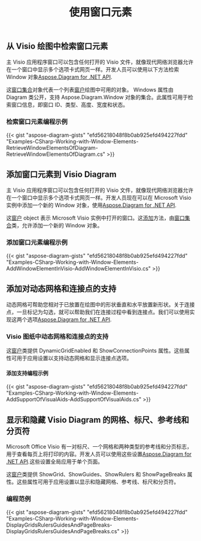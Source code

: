 ﻿---
title: 使用窗口元素
type: docs
weight: 100
url: /zh/net/working-with-window-elements/
description: 本节用Aspose.Diagram说明visio窗口元素的get属性。
---
## **从 Visio 绘图中检索窗口元素**
主 Visio 应用程序窗口可以包含任何打开的 Visio 文件，就像现代网络浏览器允许在一个窗口中显示多个选项卡式网页一样。开发人员可以使用以下方法检索 Window 对象[Aspose.Diagram for .NET API](https://products.aspose.com/diagram/net/).

这[窗口集合](http://www.aspose.com/api/net/diagram/aspose.diagram/windowcollection)对象代表一个列表[窗户](http://www.aspose.com/api/net/diagram/aspose.diagram/window)绘图中可用的对象。 Windows 属性由 Diagram 类公开，支持 Aspose.Diagram.Window 对象的集合。此属性可用于检索窗口信息，即窗口 ID、类型、高度、宽度和状态。
### **检索窗口元素编程示例**
{{< gist "aspose-diagram-gists" "efd56218048f8b0ab925efd494227fdd" "Examples-CSharp-Working-with-Window-Elements-RetrieveWindowElementsOfDiagram-RetrieveWindowElementsOfDiagram.cs" >}}
## **添加窗口元素到 Visio Diagram**
主 Visio 应用程序窗口可以包含任何打开的 Visio 文件，就像现代网络浏览器允许在一个窗口中显示多个选项卡式网页一样。开发人员现在可以在 Microsoft Visio 实例中添加一个新的 Window 对象，使用[Aspose.Diagram for .NET API](https://products.aspose.com/diagram/net/).

这[窗户](http://www.aspose.com/api/net/diagram/aspose.diagram/window) object 表示 Microsoft Visio 实例中打开的窗口。这[添加](http://www.aspose.com/api/net/diagram/aspose.diagram/windowcollection/methods/add)方法，由[窗口集合](http://www.aspose.com/api/net/diagram/aspose.diagram/windowcollection)类，允许添加一个新的 Window 对象。
### **添加窗口元素编程示例**
{{< gist "aspose-diagram-gists" "efd56218048f8b0ab925efd494227fdd" "Examples-CSharp-Working-with-Window-Elements-AddWindowElementInVisio-AddWindowElementInVisio.cs" >}}
## **添加对动态网格和连接点的支持**
动态网格可帮助您相对于已放置在绘图中的形状垂直和水平放置新形状。关于连接点，一旦标记为勾选，就可以帮助我们在连接过程中看到连接点。我们可以使用实现这两个选项[Aspose.Diagram for .NET API](https://products.aspose.com/diagram/net/).
### **Visio 图纸中动态网格和连接点的支持**
这[窗户](http://www.aspose.com/api/net/diagram/aspose.diagram/window)类提供 DynamicGridEnabled 和 ShowConnectionPoints 属性。这些属性可用于应用设置以支持动态网格和显示连接点选项。
#### **添加支持编程示例**
{{< gist "aspose-diagram-gists" "efd56218048f8b0ab925efd494227fdd" "Examples-CSharp-Working-with-Window-Elements-AddSupportOfVisualAids-AddSupportOfVisualAids.cs" >}}
## **显示和隐藏 Visio Diagram 的网格、标尺、参考线和分页符**
Microsoft Office Visio 有一对标尺、一个网格和两种类型的参考线和分页标志，用于查看每页上将打印的内容。开发人员可以使用这些设置[Aspose.Diagram for .NET API](https://products.aspose.com/diagram/net/).这些设置全局应用于单个页面。

这[窗户](http://www.aspose.com/api/net/diagram/aspose.diagram/window)类提供 ShowGrid、ShowGuides、ShowRulers 和 ShowPageBreaks 属性。这些属性可用于应用设置以显示和隐藏网格、参考线、标尺和分页符。
### **编程范例**
{{< gist "aspose-diagram-gists" "efd56218048f8b0ab925efd494227fdd" "Examples-CSharp-Working-with-Window-Elements-DisplayGridsRulersGuidesAndPageBreaks-DisplayGridsRulersGuidesAndPageBreaks.cs" >}}
